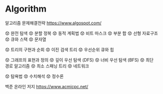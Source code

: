 # Algorithm

알고리즘 문제해결전략 https://www.algospot.com/

:worried: 완전 탐색
:worried: 분할 정복
:worried: 동적 계획법
:worried: 비트 마스크
:worried: 부분 합
:worried: 선형 자료구조
:worried: 큐와 스택
:worried: 문자열

:worried: 트리의 구현과 순회
:worried: 이진 검색 트리
:worried: 우선순위 큐와 힙

:worried: 그래프의 표현과 정의
:worried: 깊이 우선 탐색 (DFS)
:worried: 너비 우선 탐색 (BFS)
:worried: 최단 경로 알고리즘
:worried: 최소 스패닝 트리
:worried: 네트워크

:worried: 탐욕법
:worried: 수치해석
:worried: 정수론

백준 온라인 저지 https://www.acmicpc.net/
